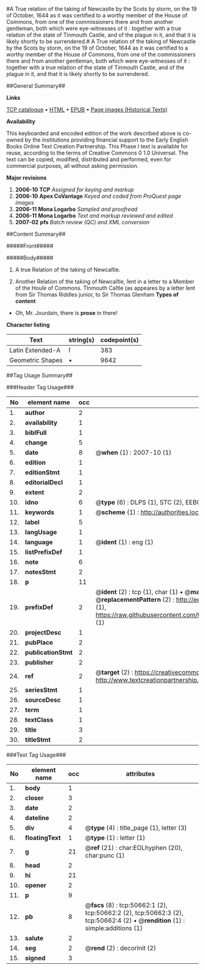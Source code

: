 #A True relation of the taking of Newcastle by the Scots by storm, on the 19 of October, 1644 as it was certified to a worthy member of the House of Commons, from one of the commissioners there and from another gentleman, both which were eye-witnesses of it : together with a true relation of the state of Tinmouth Castle, and of the plague in it, and that it is likely shortly to be surrendered.#
A True relation of the taking of Newcastle by the Scots by storm, on the 19 of October, 1644 as it was certified to a worthy member of the House of Commons, from one of the commissioners there and from another gentleman, both which were eye-witnesses of it : together with a true relation of the state of Tinmouth Castle, and of the plague in it, and that it is likely shortly to be surrendered.

##General Summary##

**Links**

[TCP catalogue](http://www.ota.ox.ac.uk/tcp/)  • 
[HTML](http://tei.it.ox.ac.uk/tcp/Texts-HTML/free/A63/A63726.html)  • 
[EPUB](http://tei.it.ox.ac.uk/tcp/Texts-EPUB/free/A63/A63726.epub) • 
[Page images (Historical Texts)](https://data.historicaltexts.jisc.ac.uk/view?pubId=eebo-11905590e&pageId=eebo-11905590e-50662-1)

**Availability**

This keyboarded and encoded edition of the
	       work described above is co-owned by the institutions
	       providing financial support to the Early English Books
	       Online Text Creation Partnership. This Phase I text is
	       available for reuse, according to the terms of Creative
	       Commons 0 1.0 Universal. The text can be copied,
	       modified, distributed and performed, even for
	       commercial purposes, all without asking permission.

**Major revisions**

1. __2006-10__ __TCP__ *Assigned for keying and markup*
1. __2006-10__ __Apex CoVantage__ *Keyed and coded from ProQuest page images*
1. __2006-11__ __Mona Logarbo__ *Sampled and proofread*
1. __2006-11__ __Mona Logarbo__ *Text and markup reviewed and edited*
1. __2007-02__ __pfs__ *Batch review (QC) and XML conversion*

##Content Summary##

#####Front#####

#####Body#####

1. A true Relation of the taking of Newcaſtle.

1. Another Relation of the taking of Newcaſtle, ſent in a letter to a Member of the Houſe of Commons.
TInmouth Caſtle (as appeares by a letter ſent from Sir Thomas Riddles junior, to Sir Thomas Glenham 
**Types of content**

  * Oh, Mr. Jourdain, there is **prose** in there!

**Character listing**


|Text|string(s)|codepoint(s)|
|---|---|---|
|Latin Extended-A|ſ|383|
|Geometric Shapes|▪|9642|

##Tag Usage Summary##

###Header Tag Usage###

|No|element name|occ|attributes|
|---|---|---|---|
|1.|__author__|2||
|2.|__availability__|1||
|3.|__biblFull__|1||
|4.|__change__|5||
|5.|__date__|8| @__when__ (1) : 2007-10 (1)|
|6.|__edition__|1||
|7.|__editionStmt__|1||
|8.|__editorialDecl__|1||
|9.|__extent__|2||
|10.|__idno__|6| @__type__ (6) : DLPS (1), STC (2), EEBO-CITATION (1), OCLC (1), VID (1)|
|11.|__keywords__|1| @__scheme__ (1) : http://authorities.loc.gov/ (1)|
|12.|__label__|5||
|13.|__langUsage__|1||
|14.|__language__|1| @__ident__ (1) : eng (1)|
|15.|__listPrefixDef__|1||
|16.|__note__|6||
|17.|__notesStmt__|2||
|18.|__p__|11||
|19.|__prefixDef__|2| @__ident__ (2) : tcp (1), char (1)  •  @__matchPattern__ (2) : ([0-9\-]+):([0-9IVX]+) (1), (.+) (1)  •  @__replacementPattern__ (2) : http://eebo.chadwyck.com/downloadtiff?vid=$1&page=$2 (1), https://raw.githubusercontent.com/textcreationpartnership/Texts/master/tcpchars.xml#$1 (1)|
|20.|__projectDesc__|1||
|21.|__pubPlace__|2||
|22.|__publicationStmt__|2||
|23.|__publisher__|2||
|24.|__ref__|2| @__target__ (2) : https://creativecommons.org/publicdomain/zero/1.0/ (1), http://www.textcreationpartnership.org/docs/. (1)|
|25.|__seriesStmt__|1||
|26.|__sourceDesc__|1||
|27.|__term__|1||
|28.|__textClass__|1||
|29.|__title__|3||
|30.|__titleStmt__|2||


###Text Tag Usage###

|No|element name|occ|attributes|
|---|---|---|---|
|1.|__body__|1||
|2.|__closer__|3||
|3.|__date__|2||
|4.|__dateline__|2||
|5.|__div__|4| @__type__ (4) : title_page (1), letter (3)|
|6.|__floatingText__|1| @__type__ (1) : letter (1)|
|7.|__g__|21| @__ref__ (21) : char:EOLhyphen (20), char:punc (1)|
|8.|__head__|2||
|9.|__hi__|21||
|10.|__opener__|2||
|11.|__p__|9||
|12.|__pb__|8| @__facs__ (8) : tcp:50662:1 (2), tcp:50662:2 (2), tcp:50662:3 (2), tcp:50662:4 (2)  •  @__rendition__ (1) : simple:additions (1)|
|13.|__salute__|2||
|14.|__seg__|2| @__rend__ (2) : decorInit (2)|
|15.|__signed__|3||
